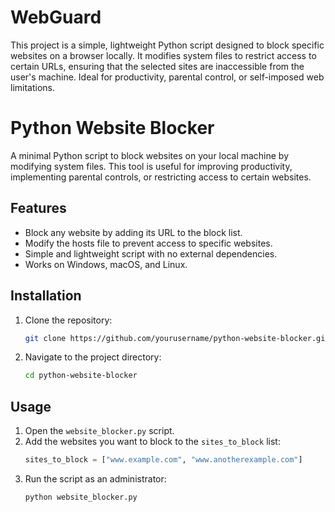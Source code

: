 # WebGuard
This project is a simple, lightweight Python script designed to block specific websites on a browser locally. It modifies system files to restrict access to certain URLs, ensuring that the selected sites are inaccessible from the user's machine. Ideal for productivity, parental control, or self-imposed web limitations.

# Python Website Blocker

A minimal Python script to block websites on your local machine by modifying system files. This tool is useful for improving productivity, implementing parental controls, or restricting access to certain websites.

## Features

- Block any website by adding its URL to the block list.
- Modify the hosts file to prevent access to specific websites.
- Simple and lightweight script with no external dependencies.
- Works on Windows, macOS, and Linux.

## Installation

1. Clone the repository:
    ```bash
    git clone https://github.com/yourusername/python-website-blocker.git
    ```
2. Navigate to the project directory:
    ```bash
    cd python-website-blocker
    ```

## Usage

1. Open the `website_blocker.py` script.
2. Add the websites you want to block to the `sites_to_block` list:
    ```python
    sites_to_block = ["www.example.com", "www.anotherexample.com"]
    ```
3. Run the script as an administrator:
    ```bash
    python website_blocker.py
    ```
